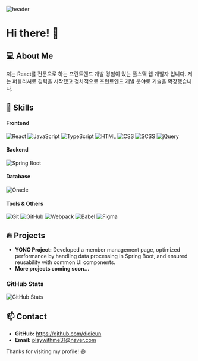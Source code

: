 ![header](https://capsule-render.vercel.app/api?type=waving&color=gradient&height=200&section=header&text=Welcome,%20Ji-Eun%20GitHub!&fontSize=40&fontAlignY=35&fontColor=white)
    
# Hi there! 👋

## 💻 About Me
저는 React를 전문으로 하는 프런트엔드 개발 경험이 있는 풀스택 웹 개발자 입니다. 
저는 퍼블리셔로 경력을 시작했고 점차적으로 프런트엔드 개발 분야로 기술을 확장했습니다. 

## 🚀 Skills
#### Frontend
![React](https://img.shields.io/badge/React-%2361DAFB.svg?style=for-the-badge&logo=react&logoColor=white)
![JavaScript](https://img.shields.io/badge/JavaScript-%23F7DF1E.svg?style=for-the-badge&logo=javascript&logoColor=black)
![TypeScript](https://img.shields.io/badge/TypeScript-%233178C6.svg?style=for-the-badge&logo=typescript&logoColor=white)
![HTML](https://img.shields.io/badge/HTML-%23E34F26.svg?style=for-the-badge&logo=html5&logoColor=white)
![CSS](https://img.shields.io/badge/CSS-%231572B6.svg?style=for-the-badge&logo=css3&logoColor=white)
![SCSS](https://img.shields.io/badge/SCSS-%23CC6699.svg?style=for-the-badge&logo=sass&logoColor=white)
![jQuery](https://img.shields.io/badge/jQuery-%230769AD.svg?style=for-the-badge&logo=jquery&logoColor=white)

#### Backend
![Spring Boot](https://img.shields.io/badge/Spring%20Boot-%236DB33F.svg?style=for-the-badge&logo=springboot&logoColor=white)

#### Database
![Oracle](https://img.shields.io/badge/Oracle-%23F80000.svg?style=for-the-badge&logo=oracle&logoColor=white)

#### Tools & Others
![Git](https://img.shields.io/badge/Git-%23F05032.svg?style=for-the-badge&logo=git&logoColor=white)
![GitHub](https://img.shields.io/badge/GitHub-%23339933.svg?style=for-the-badge&logo=github&logoColor=white)
![Webpack](https://img.shields.io/badge/Webpack-%238DD6F9.svg?style=for-the-badge&logo=webpack&logoColor=black)
![Babel](https://img.shields.io/badge/Babel-%23F9DC3E.svg?style=for-the-badge&logo=babel&logoColor=black)
![Figma](https://img.shields.io/badge/Figma-%23F24E1E.svg?style=for-the-badge&logo=figma&logoColor=white)

## 🔥 Projects
- **YONO Project:** Developed a member management page, optimized performance by handling data processing in Spring Boot, and ensured reusability with common UI components.
- **More projects coming soon...**

### GitHub Stats
![GitHub Stats](https://github-readme-stats.vercel.app/api?username=didieun&show_icons=true&theme=radical)

## 📫 Contact
- **GitHub:** https://github.com/didieun
- **Email:** playwithme31@naver.com

Thanks for visiting my profile! 😃
